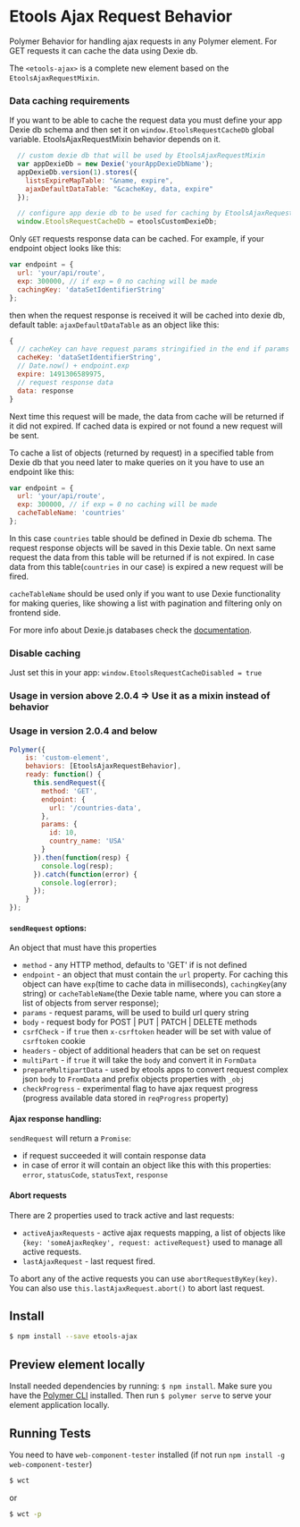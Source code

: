# Etools Ajax Request Behavior

Polymer Behavior for handling ajax requests in any Polymer element.
For GET requests it can cache the data using Dexie db.

The `<etools-ajax>` is a complete new element based on the `EtoolsAjaxRequestMixin`.

### Data caching requirements

If you want to be able to cache the request data you must define your app Dexie db schema and then
set it on `window.EtoolsRequestCacheDb` global variable. EtoolsAjaxRequestMixin behavior depends on it.

```javascript
  // custom dexie db that will be used by EtoolsAjaxRequestMixin
  var appDexieDb = new Dexie('yourAppDexieDbName');
  appDexieDb.version(1).stores({
    listsExpireMapTable: "&name, expire",
    ajaxDefaultDataTable: "&cacheKey, data, expire"
  });

  // configure app dexie db to be used for caching by EtoolsAjaxRequestMixin.
  window.EtoolsRequestCacheDb = etoolsCustomDexieDb;
```
Only `GET` requests response data can be cached.
For example, if your endpoint object looks like this:
```javascript
var endpoint = {
  url: 'your/api/route',
  exp: 300000, // if exp = 0 no caching will be made
  cachingKey: 'dataSetIdentifierString'
};
```
then when the request response is received it will be cached into dexie db, default table: `ajaxDefaultDataTable`
as an object like this:
```javascript
{
  // cacheKey can have request params stringified in the end if params were provided in sendRequest options
  cacheKey: 'dataSetIdentifierString',
  // Date.now() + endpoint.exp
  expire: 1491306589975,
  // request response data
  data: response
}
```

Next time this request will be made, the data from cache will be returned if it did not expired. If cached data is
expired or not found a new request will be sent.

To cache a list of objects (returned by request) in a specified table from Dexie db that you need later to make
queries on it you have to use an endpoint like this:

```javascript
var endpoint = {
  url: 'your/api/route',
  exp: 300000, // if exp = 0 no caching will be made
  cacheTableName: 'countries'
};
```

In this case `countries` table should be defined in Dexie db schema. The request response objects will be saved in
this Dexie table. On next same request the data from this table will be returned if is not expired.
In case data from this table(`countries` in our case) is expired a new request will be fired.

`cacheTableName` should be used only if you want to use Dexie functionality for making queries,
like showing a list with pagination and filtering only on frontend side.

For more info about Dexie.js databases check the [documentation](http://dexie.org/).

### Disable caching

Just set this in your app: `window.EtoolsRequestCacheDisabled = true`

### Usage in version above 2.0.4  => Use it as a mixin instead of behavior
### Usage in version 2.0.4 and below

```javascript
Polymer({
    is: 'custom-element',
    behaviors: [EtoolsAjaxRequestBehavior],
    ready: function() {
      this.sendRequest({
        method: 'GET',
        endpoint: {
          url: '/countries-data',
        },
        params: {
          id: 10,
          country_name: 'USA'
        }
      }).then(function(resp) {
        console.log(resp);
      }).catch(function(error) {
        console.log(error);
      });
    }
});
```

#### `sendRequest` options:
An object that must have this properties
* `method` - any HTTP method, defaults to 'GET' if is not defined
* `endpoint` - an object that must contain the `url` property. For caching this object can
have `exp`(time to cache data in milliseconds), `cachingKey`(any string) or `cacheTableName`(the Dexie table name,
where you can store a list of objects from server response);
* `params` - request params, will be used to build url query string
* `body` - request body for POST | PUT | PATCH | DELETE methods
* `csrfCheck` - if `true` then `x-csrftoken` header will be set with value of `csrftoken` cookie
* `headers` - object of additional headers that can be set on request
* `multiPart` - if `true` it will take the `body` and convert it in `FormData`
* `prepareMultipartData` - used by etools apps to convert request complex json `body` to `FromData` and prefix objects
properties with `_obj`
* `checkProgress` - experimental flag to have ajax request progress (progress available data stored in `reqProgress`
property)

#### Ajax response handling:

`sendRequest` will return a `Promise`:
- if request succeeded it will contain response data
- in case of error it will contain an object like this with this properties:
`error`, `statusCode`, `statusText`, `response`

#### Abort requests

There are 2 properties used to track active and last requests:
* `activeAjaxRequests` - active ajax requests mapping, a list of objects like `{key: 'someAjaxReqkey', request: activeRequest}`
used to manage all active requests.
* `lastAjaxRequest` - last request fired.

To abort any of the active requests you can use `abortRequestByKey(key)`.
You can also use `this.lastAjaxRequest.abort()` to abort last request.

## Install
```bash
$ npm install --save etools-ajax
```

## Preview element locally
Install needed dependencies by running: `$ npm install`.
Make sure you have the [Polymer CLI](https://www.npmjs.com/package/polymer-cli) installed. Then run `$ polymer serve` to serve your element application locally.

## Running Tests

You need to have `web-component-tester` installed (if not run `npm install -g web-component-tester`)
```bash
$ wct
```
or
```bash
$ wct -p
```
